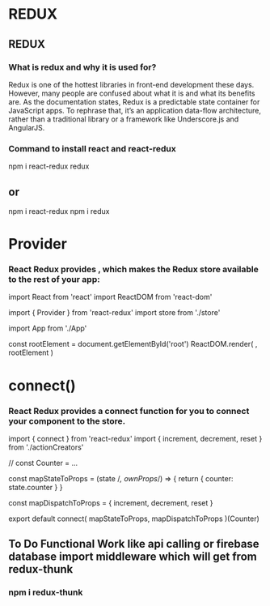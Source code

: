# REDUX

## REDUX

### What is redux and why it is used for?


Redux is one of the hottest libraries in front-end development these days.
 However, many people are confused about what it is and what its benefits are.
As the documentation states, Redux is a predictable state container for
 JavaScript apps. To rephrase that, it’s an application data-flow architecture, 
 rather than a traditional library or a framework like Underscore.js and AngularJS.

 ### Command to install react and react-redux

 npm i react-redux redux 
 ## or
 npm i react-redux
 npm i redux


# Provider
### React Redux provides <Provider />, which makes the Redux store available to the rest of your app:

import React from 'react'
import ReactDOM from 'react-dom'

import { Provider } from 'react-redux'
import store from './store'

import App from './App'

const rootElement = document.getElementById('root')
ReactDOM.render(
  <Provider store={store}>
    <App />
  </Provider>,
  rootElement
)

# connect()
### React Redux provides a connect function for you to connect your component to the store.

import { connect } from 'react-redux'
import { increment, decrement, reset } from './actionCreators'

// const Counter = ...

const mapStateToProps = (state /*, ownProps*/) => {
  return {
    counter: state.counter
  }
}

const mapDispatchToProps = { increment, decrement, reset }

export default connect(
  mapStateToProps,
  mapDispatchToProps
)(Counter)
 

 ## To Do Functional Work like api calling or firebase database  import middleware which will get from redux-thunk

 ### npm i redux-thunk
